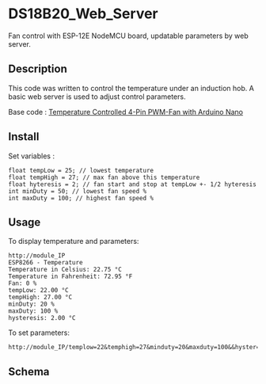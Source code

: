 # DS18B20_Web_Server
Fan control with ESP-12E NodeMCU board, updatable parameters by web server.

## Description
This code was written to control the temperature under an induction hob. A basic web server is used to adjust control parameters.

Base code : [Temperature Controlled 4-Pin PWM-Fan with Arduino Nano](https://github.com/mariuste/Fan_Temp_Control)

## Install
Set variables :

```
float tempLow = 25; // lowest temperature
float tempHigh = 27; // max fan above this temperature
float hyteresis = 2; // fan start and stop at tempLow +- 1/2 hyteresis
int minDuty = 50; // lowest fan speed %
int maxDuty = 100; // highest fan speed %
```

## Usage
To display temperature and parameters:

```
http://module_IP
ESP8266 - Temperature
Temperature in Celsius: 22.75 °C
Temperature in Fahrenheit: 72.95 °F
Fan: 0 %
tempLow: 22.00 °C
tempHigh: 27.00 °C
minDuty: 20 %
maxDuty: 100 %
hysteresis: 2.00 °C
```

To set parameters:

```
http://module_IP/templow=22&temphigh=27&minduty=20&maxduty=100&&hyster=2
```

## Schema